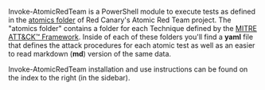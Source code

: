 Invoke-AtomicRedTeam is a PowerShell module to execute tests as defined in the [atomics folder](https://github.com/redcanaryco/atomic-red-team/tree/master/atomics) of Red Canary's Atomic Red Team project. The "atomics folder" contains a folder for each Technique defined by the [MITRE ATT&CK™ Framework](https://attack.mitre.org/matrices/enterprise/). Inside of each of these folders you'll find a **yaml** file that defines the attack procedures for each atomic test as well as an easier to read markdown (**md**) version of the same data.

Invoke-AtomicRedTeam installation and use instructions can be found on the index to the right (in the sidebar).

